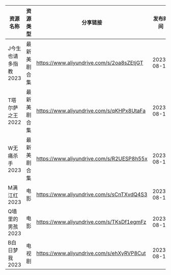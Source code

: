 | 资源名称         | 资源类型   | 分享链接                                      | 发布时间       |
| ------------ | ------ | ----------------------------------------- | ---------- |
| J今生也请多指教2023 | 最新美剧合集 | https://www.aliyundrive.com/s/2oa8sZEtjGT | 2023-08-13 |
| T塔尔萨之王2022   | 最新美剧合集 | https://www.aliyundrive.com/s/qKHPx8UtaFa | 2023-08-13 |
| W无痛杀手2023    | 最新美剧合集 | https://www.aliyundrive.com/s/R2UESP8h55x | 2023-08-13 |
| M满江红2023     | 电影     | https://www.aliyundrive.com/s/sCnTXvdQ4S3 | 2023-08-13 |
| Q墙里的男孩2023   | 电影     | https://www.aliyundrive.com/s/TKsDf1egmFz | 2023-08-13 |
| B白日梦我2023    | 电视剧    | https://www.aliyundrive.com/s/ehXyRVP8Cut | 2023-08-13 |
